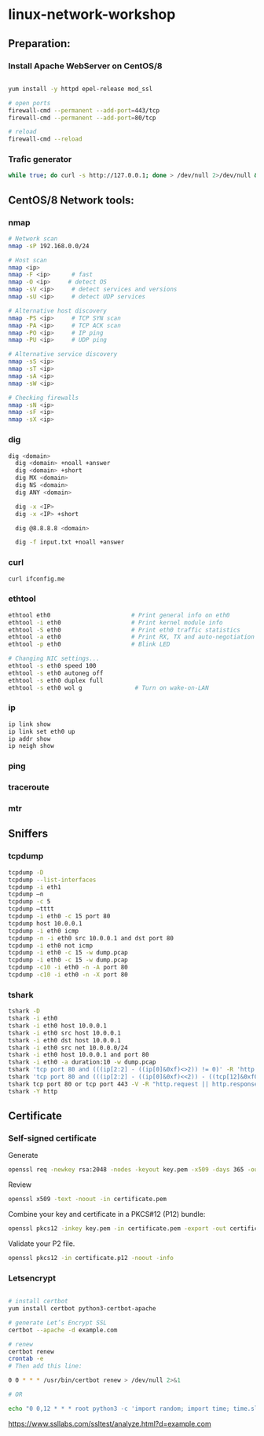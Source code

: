 # linux-network-workshop

## Preparation:
### Install Apache WebServer on CentOS/8
  ```sh

yum install -y httpd epel-release mod_ssl

# open ports
firewall-cmd --permanent --add-port=443/tcp
firewall-cmd --permanent --add-port=80/tcp

# reload
firewall-cmd --reload
  ```
  
### Trafic generator
```sh
while true; do curl -s http://127.0.0.1; done > /dev/null 2>/dev/null &
```

## CentOS/8 Network tools:
### nmap
```sh
# Network scan
nmap -sP 192.168.0.0/24

# Host scan
nmap <ip>
nmap -F <ip>      # fast
nmap -O <ip>     # detect OS
nmap -sV <ip>     # detect services and versions
nmap -sU <ip>     # detect UDP services

# Alternative host discovery
nmap -PS <ip>     # TCP SYN scan
nmap -PA <ip>     # TCP ACK scan
nmap -PO <ip>     # IP ping
nmap -PU <ip>     # UDP ping

# Alternative service discovery
nmap -sS <ip>      
nmap -sT <ip>
nmap -sA <ip>
nmap -sW <ip>

# Checking firewalls
nmap -sN <ip>
nmap -sF <ip>
nmap -sX <ip>
```
### dig
```sh
dig <domain>
  dig <domain> +noall +answer
  dig <domain> +short
  dig MX <domain>
  dig NS <domain>
  dig ANY <domain>

  dig -x <IP>
  dig -x <IP> +short

  dig @8.8.8.8 <domain>

  dig -f input.txt +noall +answer
```
### curl
```sh
curl ifconfig.me
```
### ethtool
```sh
ethtool eth0                       # Print general info on eth0
ethtool -i eth0                    # Print kernel module info
ethtool -S eth0                    # Print eth0 traffic statistics
ethtool -a eth0                    # Print RX, TX and auto-negotiation settings
ethtool -p eth0                    # Blink LED

# Changing NIC settings...
ethtool -s eth0 speed 100
ethtool -s eth0 autoneg off
ethtool -s eth0 duplex full
ethtool -s eth0 wol g               # Turn on wake-on-LAN
```
### ip
```sh
ip link show
ip link set eth0 up
ip addr show
ip neigh show
```
### ping
### traceroute
### mtr
## Sniffers
### tcpdump
```sh
tcpdump -D
tcpdump --list-interfaces
tcpdump -i eth1
tcpdump –n
tcpdump -c 5
tcpdump –tttt
tcpdump -i eth0 -c 15 port 80
tcpdump host 10.0.0.1
tcpdump -i eth0 icmp
tcpdump -n -i eth0 src 10.0.0.1 and dst port 80
tcpdump -i eth0 not icmp
tcpdump -i eth0 -c 15 -w dump.pcap
tcpdump -i eth0 -c 15 -w dump.pcap
tcpdump -c10 -i eth0 -n -A port 80
tcpdump -c10 -i eth0 -n -X port 80
```
### tshark
```sh
tshark -D
tshark -i eth0
tshark -i eth0 host 10.0.0.1
tshark -i eth0 src host 10.0.0.1
tshark -i eth0 dst host 10.0.0.1
tshark -i eth0 src net 10.0.0.0/24
tshark -i eth0 host 10.0.0.1 and port 80
tshark -i eth0 -a duration:10 -w dump.pcap
tshark 'tcp port 80 and (((ip[2:2] - ((ip[0]&0xf)<>2)) != 0)' -R 'http.request.method == "GET" || http.request.method == "HEAD"'
tshark 'tcp port 80 and (((ip[2:2] - ((ip[0]&0xf)<<2)) - ((tcp[12]&0xf0)>>2)) != 0)' -R 'http.request.method == "GET" || http.request.method == "HEAD"'
tshark tcp port 80 or tcp port 443 -V -R "http.request || http.response"
tshark -Y http
```
## Certificate
### Self-signed certificate
Generate
```sh 
openssl req -newkey rsa:2048 -nodes -keyout key.pem -x509 -days 365 -out certificate.pem
```
Review
```sh 
openssl x509 -text -noout -in certificate.pem
```
Combine your key and certificate in a PKCS#12 (P12) bundle:
```sh 
openssl pkcs12 -inkey key.pem -in certificate.pem -export -out certificate.p12
```

Validate your P2 file.
```sh 
openssl pkcs12 -in certificate.p12 -noout -info
```
### Letsencrypt
```sh

# install certbot
yum install certbot python3-certbot-apache

# generate Let’s Encrypt SSL
certbot --apache -d example.com

# renew
certbot renew
crontab -e
# Then add this line:

0 0 * * * /usr/bin/certbot renew > /dev/null 2>&1

# OR

echo "0 0,12 * * * root python3 -c 'import random; import time; time.sleep(random.random() * 3600)' && certbot renew -q" | sudo tee -a /etc/crontab > /dev/null
```

https://www.ssllabs.com/ssltest/analyze.html?d=example.com

